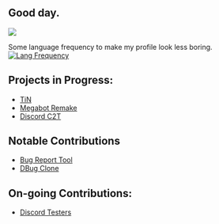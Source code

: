 ## Good day.
![](https://komarev.com/ghpvc/?username=Forgi4G&label=people+who%27ve+seen+this&color=0ffcd1)   
   
Some language frequency to make my profile look less boring.   
<a href="https://github.com/Forgi4G/">
  <img align="center" src="https://github-readme-stats.vercel.app/api/top-langs/?username=Forgi4G&theme=tokyonight" alt="Lang Frequency"/>
</a>

## Projects in Progress:
- [TiN](https://github.com/Forgi4G/TiN)  
- [Megabot Remake](https://github.com/Forgi4G/Megabot-Remake)
- [Discord C2T](https://github.com/Forgi4G/Discord-C2T)
## Notable Contributions
- [Bug Report Tool](https://github.com/TestersQTs/bug-report-tool)
- [DBug Clone](https://github.com/y3ll0wlife/DBug-clone)  
## On-going Contributions:  
- [Discord Testers](https://github.com/y3ll0wlife/Discord-Testers)

<!--
**Forgi4G/Forgi4G** is a ✨ _special_ ✨ repository because its `README.md` (this file) appears on your GitHub profile.

Here are some ideas to get you started:

- 🔭 I’m currently working on ...
- 🌱 I’m currently learning ...
- 👯 I’m looking to collaborate on ...
- 🤔 I’m looking for help with ...
- 💬 Ask me about ...
- 📫 How to reach me: ...
- 😄 Pronouns: ...
- ⚡ Fun fact: ...
-->
